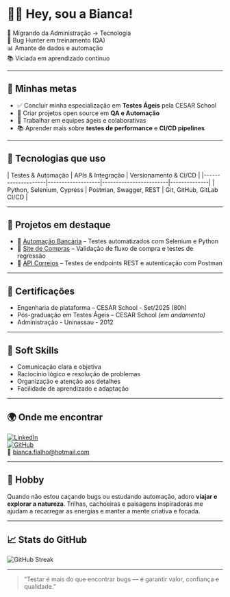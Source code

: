 # 👩‍💻 Hey, sou a Bianca! 

🌱 Migrando da Administração → Tecnologia  
🐞 Bug Hunter em treinamento (QA)  
📊 Amante de dados e automação  
📚 Viciada em aprendizado contínuo  

---

## 🚀 Minhas metas

- ✅ Concluir minha especialização em **Testes Ágeis** pela CESAR School  
- 🧪 Criar projetos open source em **QA e Automação**  
- 🤝 Trabalhar em equipes ágeis e colaborativas  
- 📚 Aprender mais sobre **testes de performance** e **CI/CD pipelines**

---

## 🧰 Tecnologias que uso

| Testes & Automação | APIs & Integração | Versionamento & CI/CD |
|--------------------|-------------------|------------------------|--------------|
| Python, Selenium, Cypress | Postman, Swagger, REST | Git, GitHub, GitLab CI/CD | 

---

## 📂 Projetos em destaque

- 🔹 [Automação Bancária](https://gitlab.com/seuprojeto) – Testes automatizados com Selenium e Python  
- 🔹 [Site de Compras](https://gitlab.com/seuprojeto) – Validação de fluxo de compra e testes de regressão  
- 🔹 [API Correios](https://gitlab.com/seuprojeto) – Testes de endpoints REST e autenticação com Postman

---

## 📜 Certificações

- Engenharia de plataforma – CESAR School - Set/2025 (80h)  
- Pós-graduação em Testes Ágeis – CESAR School *(em andamento)*
- Administração - Uninassau - 2012

---

## 💬 Soft Skills

- Comunicação clara e objetiva  
- Raciocínio lógico e resolução de problemas  
- Organização e atenção aos detalhes  
- Facilidade de aprendizado e adaptação

---

## 🌍 Onde me encontrar

[![LinkedIn](https://img.shields.io/badge/-LinkedIn-0A66C2?style=flat&logo=linkedin&logoColor=white)](https://linkedin.com/in/biancafialhoo)  
[![GitHub](https://img.shields.io/badge/-GitHub-181717?style=flat&logo=github&logoColor=white)](https://github.com/biagfialho)  
📧 bianca.fialho@hotmail.com

---

## 🌿 Hobby

Quando não estou caçando bugs ou estudando automação, adoro **viajar e explorar a natureza**. Trilhas, cachoeiras e paisagens inspiradoras me ajudam a recarregar as energias e manter a mente criativa e focada.

---

## 📈 Stats do GitHub

![GitHub Streak](https://streak-stats.demolab.com/?user=biagfialho&theme=dark&hide_border=true)

---

> “Testar é mais do que encontrar bugs — é garantir valor, confiança e qualidade.”

